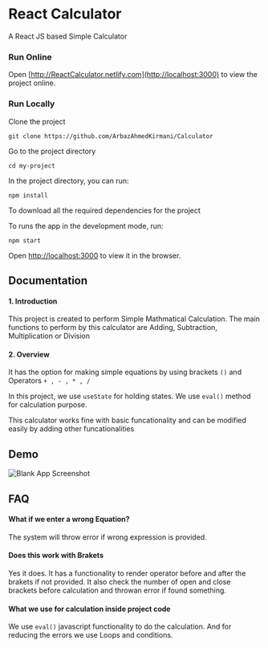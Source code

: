 
# React Calculator

A React JS based Simple Calculator

### Run Online
Open [http://ReactCalculator.netlify.com](http://localhost:3000) to view the project online.
  
### Run Locally

Clone the project

`git clone https://github.com/ArbazAhmedKirmani/Calculator`

Go to the project directory

`cd my-project`

In the project directory, you can run:

`npm install`

To download all the required dependencies for the project

To runs the app in the development mode, run:

`npm start`

Open [http://localhost:3000](http://localhost:3000) to view it in the browser.


## Documentation

#### 1. Introduction
This project is created to perform Simple Mathmatical Calculation. 
The main functions to perform by this calculator are Adding, Subtraction, Multiplication or Division

#### 2. Overview
It has the option for making simple equations by using brackets `()` and Operators `+ , - , * , /`

In this project, we use `useState` for holding states.
We use `eval()` method for calculation purpose.

This calculator works fine with basic funcationality and can be modified easily by adding other funcationalities
## Demo

![Blank App Screenshot](https://s9.gifyu.com/images/Calculator.gif)

  
## FAQ

#### What if we enter a wrong Equation?

The system will throw error if wrong expression is provided.

#### Does this work with Brakets

Yes it does. It has a functionality to render operator before and after the brakets if not provided.
It also check the number of open and close brackets before calculation and throwan error if found something.

#### What we use for calculation inside project code
We use `eval()` javascript functionality to do the calculation. And for reducing the errors we use Loops and conditions.
